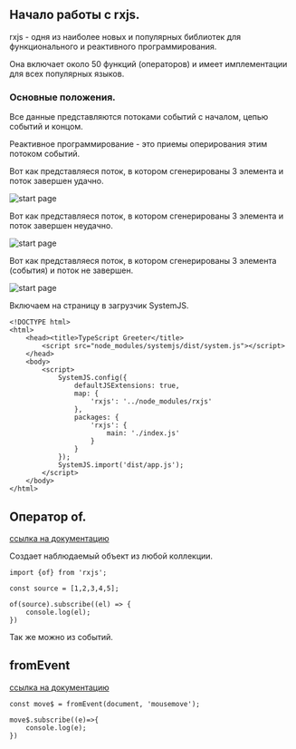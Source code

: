 ## Начало работы с rxjs.

rxjs - одня из наиболее новых и популярных библиотек для функционального и реактивного программирования.

Она включает около 50 функций (операторов) и имеет имплементации для всех популярных языков.

### Основные положения.

Все данные представляются потоками событий с началом, цепью событий и концом.

Реактивное программирование - это приемы оперирования этим потоком событий.

Вот как представляеся поток, в котором сгенерированы 3 элемента и поток завершен удачно.

![start page]({path-to-subject}/images/3.png)

Вот как представляеся поток, в котором сгенерированы 3 элемента и поток завершен неудачно.

![start page]({path-to-subject}/images/34png)


Вот как представляеся поток, в котором сгенерированы 3 элемента (события) и поток не завершен.

![start page]({path-to-subject}/images/2.png)


Включаем на страницу в загрузчик SystemJS.

    <!DOCTYPE html>
    <html>
        <head><title>TypeScript Greeter</title>
            <script src="node_modules/systemjs/dist/system.js"></script>
        </head>
        <body>
            <script>
                SystemJS.config({
                    defaultJSExtensions: true,
                    map: {
                        'rxjs': '../node_modules/rxjs'
                    },
                    packages: {
                        'rxjs': {
                            main: './index.js'
                        }
                    }
                });
                SystemJS.import('dist/app.js');        
            </script>
        </body>
    </html>

## Оператор of.

[ссылка на документацию](https://www.learnrxjs.io/learn-rxjs/operators/creation/of)

Создает наблюдаемый объект из любой коллекции.


    import {of} from 'rxjs';

    const source = [1,2,3,4,5];

    of(source).subscribe((el) => {
        console.log(el);
    })

Так же можно из событий.

## fromEvent

[ссылка на документацию](https://www.learnrxjs.io/learn-rxjs/operators/creation/fromevent)


    const move$ = fromEvent(document, 'mousemove');

    move$.subscribe((e)=>{
        console.log(e);
    })




